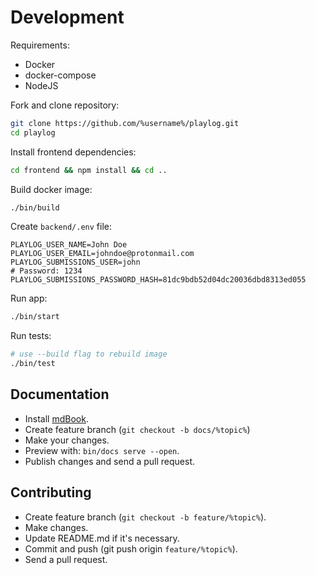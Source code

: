 # Development

Requirements:

- Docker
- docker-compose
- NodeJS

Fork and clone repository:

```sh
git clone https://github.com/%username%/playlog.git
cd playlog
```

Install frontend dependencies:

```sh
cd frontend && npm install && cd ..
```

Build docker image:

```sh
./bin/build
```

Create `backend/.env` file:

```env
PLAYLOG_USER_NAME=John Doe
PLAYLOG_USER_EMAIL=johndoe@protonmail.com
PLAYLOG_SUBMISSIONS_USER=john
# Password: 1234
PLAYLOG_SUBMISSIONS_PASSWORD_HASH=81dc9bdb52d04dc20036dbd8313ed055

```

Run app:

```sh
./bin/start
```

Run tests:

```sh
# use --build flag to rebuild image
./bin/test
```

## Documentation

- Install [mdBook](https://github.com/rust-lang-nursery/mdBook).
- Create feature branch (`git checkout -b docs/%topic%`)
- Make your changes.
- Preview with: `bin/docs serve --open`.
- Publish changes and send a pull request.

## Contributing

- Create feature branch (`git checkout -b feature/%topic%`).
- Make changes.
- Update README.md if it's necessary.
- Commit and push (git push origin `feature/%topic%`).
- Send a pull request.
